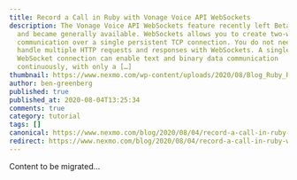 ```yaml
---
title: Record a Call in Ruby with Vonage Voice API WebSockets
description: The Vonage Voice API WebSockets feature recently left Beta status
  and became generally available. WebSockets allows you to create two-way
  communication over a single persistent TCP connection. You do not need to
  handle multiple HTTP requests and responses with WebSockets. A single
  WebSocket connection can enable text and binary data communication
  continuously, with only a […]
thumbnail: https://www.nexmo.com/wp-content/uploads/2020/08/Blog_Ruby_Record-Voice-Call_1200x600.png
author: ben-greenberg
published: true
published_at: 2020-08-04T13:25:34
comments: true
category: tutorial
tags: []
canonical: https://www.nexmo.com/blog/2020/08/04/record-a-call-in-ruby-with-vonage-voice-api-websockets
redirect: https://www.nexmo.com/blog/2020/08/04/record-a-call-in-ruby-with-vonage-voice-api-websockets
---
```

Content to be migrated...
